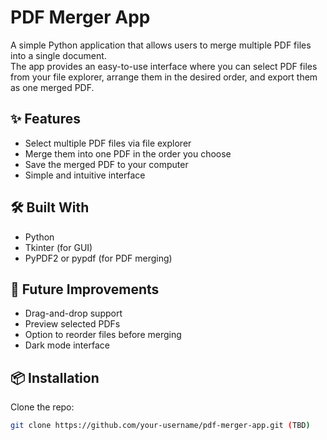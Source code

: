 # PDF Merger App

A simple Python application that allows users to merge multiple PDF files into a single document.  
The app provides an easy-to-use interface where you can select PDF files from your file explorer, arrange them in the desired order, and export them as one merged PDF.

## ✨ Features
- Select multiple PDF files via file explorer
- Merge them into one PDF in the order you choose
- Save the merged PDF to your computer
- Simple and intuitive interface

## 🛠️ Built With
- Python
- Tkinter (for GUI)
- PyPDF2 or pypdf (for PDF merging)

## 🚀 Future Improvements
- Drag-and-drop support
- Preview selected PDFs
- Option to reorder files before merging
- Dark mode interface

## 📦 Installation
Clone the repo:
```bash
git clone https://github.com/your-username/pdf-merger-app.git (TBD)
